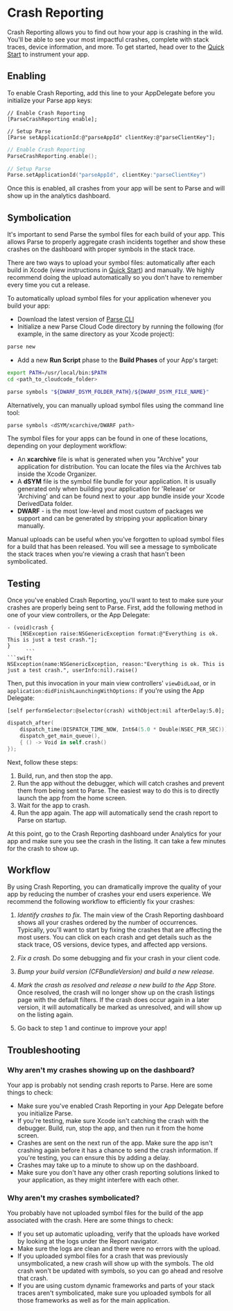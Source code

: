 # Crash Reporting

Crash Reporting allows you to find out how your app is crashing in the wild. You'll be able to see your most impactful crashes, complete with stack traces, device information, and more. To get started, head over to the [Quick Start](/apps/quickstart#analytics/crashreporting/ios/existing) to instrument your app.

## Enabling

To enable Crash Reporting, add this line to your AppDelegate before you initialize your Parse app keys:

```objc
// Enable Crash Reporting
[ParseCrashReporting enable];

// Setup Parse
[Parse setApplicationId:@"parseAppId" clientKey:@"parseClientKey"];
```
```swift
// Enable Crash Reporting
ParseCrashReporting.enable();

// Setup Parse
Parse.setApplicationId("parseAppId", clientKey:"parseClientKey")
```

Once this is enabled, all crashes from your app will be sent to Parse and will show up in the analytics dashboard.

## Symbolication

It's important to send Parse the symbol files for each build of your app. This allows Parse to properly aggregate crash incidents together and show these crashes on the dashboard with proper symbols in the stack trace.

There are two ways to upload your symbol files: automatically after each build in Xcode (view instructions in [Quick Start](/apps/quickstart#analytics/crashreporting/ios/existing)) and manually. We highly recommend doing the upload automatically so you don't have to remember every time you cut a release.

To automatically upload symbol files for your application whenever you build your app:

*   Download the latest version of [Parse CLI](/docs/ios/guide#cloud-code-command-line-tool)
*   Initialize a new Parse Cloud Code directory by running the following (for example, in the same directory as your Xcode project):

```bash
parse new
```

*   Add a new **Run Script** phase to the **Build Phases** of your App's target:

```bash
export PATH=/usr/local/bin:$PATH
cd <path_to_cloudcode_folder>

parse symbols "${DWARF_DSYM_FOLDER_PATH}/${DWARF_DSYM_FILE_NAME}"
```

Alternatively, you can manually upload symbol files using the command line tool:

```bash
parse symbols <dSYM/xcarchive/DWARF path>
```

The symbol files for your apps can be found in one of these locations, depending on your deployment workflow:

*   An **xcarchive** file is what is generated when you "Archive" your application for distribution. You can locate the files via the Archives tab inside the Xcode Organizer.
*   A **dSYM** file is the symbol file bundle for your application. It is usually generated only when building your application for 'Release' or 'Archiving' and can be found next to your .app bundle inside your Xcode DerivedData folder.
*   **DWARF** - is the most low-level and most custom of packages we support and can be generated by stripping your application binary manually.

Manual uploads can be useful when you've forgotten to upload symbol files for a build that has been released. You will see a message to symbolicate the stack traces when you're viewing a crash that hasn't been symbolicated.

## Testing

Once you've enabled Crash Reporting, you'll want to test to make sure your crashes are properly being sent to Parse. First, add the following method in one of your view controllers, or the App Delegate:

```objc
- (void)crash {
    [NSException raise:NSGenericException format:@"Everything is ok. This is just a test crash."];
}
      ```
```swift
NSException(name:NSGenericException, reason:"Everything is ok. This is just a test crash.", userInfo:nil).raise()
```

Then, put this invocation in your main view controllers' `viewDidLoad`, or in `application:didFinishLaunchingWithOptions:` if you're using the App Delegate:

```objc
[self performSelector:@selector(crash) withObject:nil afterDelay:5.0];
```
```swift
dispatch_after(
    dispatch_time(DISPATCH_TIME_NOW, Int64(5.0 * Double(NSEC_PER_SEC))),
    dispatch_get_main_queue(),
    { () -> Void in self.crash()
});
```

Next, follow these steps:

1.  Build, run, and then stop the app.
2.  Run the app without the debugger, which will catch crashes and prevent them from being sent to Parse. The easiest way to do this is to directly launch the app from the home screen.
3.  Wait for the app to crash.
4.  Run the app again. The app will automatically send the crash report to Parse on startup.

At this point, go to the Crash Reporting dashboard under Analytics for your app and make sure you see the crash in the listing. It can take a few minutes for the crash to show up.

## Workflow

By using Crash Reporting, you can dramatically improve the quality of your app by reducing the number of crashes your end users experience. We recommend the following workflow to efficiently fix your crashes:

1.  _Identify crashes to fix._ The main view of the Crash Reporting dashboard shows all your crashes ordered by the number of occurrences. Typically, you'll want to start by fixing the crashes that are affecting the most users. You can click on each crash and get details such as the stack trace, OS versions, device types, and affected app versions.

2.  _Fix a crash._ Do some debugging and fix your crash in your client code.

3.  _Bump your build version (CFBundleVersion) and build a new release._

4.  _Mark the crash as resolved and release a new build to the App Store._ Once resolved, the crash will no longer show up on the crash listings page with the default filters. If the crash does occur again in a later version, it will automatically be marked as unresolved, and will show up on the listing again.

5.  Go back to step 1 and continue to improve your app!

## Troubleshooting

### Why aren't my crashes showing up on the dashboard?

Your app is probably not sending crash reports to Parse. Here are some things to check:

*   Make sure you've enabled Crash Reporting in your App Delegate before you initialize Parse.
*   If you're testing, make sure Xcode isn't catching the crash with the debugger. Build, run, stop the app, and then run it from the home screen.
*   Crashes are sent on the next run of the app. Make sure the app isn't crashing again before it has a chance to send the crash information. If you're testing, you can ensure this by adding a delay.
*   Crashes may take up to a minute to show up on the dashboard.
*   Make sure you don't have any other crash reporting solutions linked to your application, as they might interfere with each other.

### Why aren't my crashes symbolicated?

You probably have not uploaded symbol files for the build of the app associated with the crash. Here are some things to check:

*   If you set up automatic uploading, verify that the uploads have worked by looking at the logs under the Report navigator.
*   Make sure the logs are clean and there were no errors with the upload.
*   If you uploaded symbol files for a crash that was previously unsymbolicated, a new crash will show up with the symbols. The old crash won't be updated with symbols, so you can go ahead and resolve that crash.
*   If you are using custom dynamic frameworks and parts of your stack traces aren't symbolicated, make sure you uploaded symbols for all those frameworks as well as for the main application.
